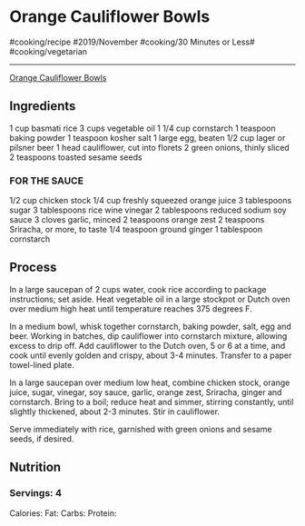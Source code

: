 # Orange Cauliflower Bowls
#cooking/recipe #2019/November #cooking/30 Minutes or Less# #cooking/vegetarian
- - - -
[Orange Cauliflower Bowls](https://damndelicious.net/2019/03/04/orange-cauliflower-bowls/) 

## Ingredients
1 cup basmati rice
3 cups vegetable oil
1 1/4 cup cornstarch
1 teaspoon baking powder
1 teaspoon kosher salt
1 large egg, beaten
1/2 cup lager or pilsner beer
1 head cauliflower, cut into florets
2 green onions, thinly sliced
2 teaspoons toasted sesame seeds

### FOR THE SAUCE
1/2 cup chicken stock
1/4 cup freshly squeezed orange juice
3 tablespoons sugar
3 tablespoons rice wine vinegar
2 tablespoons reduced sodium soy sauce
3 cloves garlic, minced
2 teaspoons orange zest
2 teaspoons Sriracha, or more, to taste
1/4 teaspoon ground ginger
1 tablespoon cornstarch

## Process
In a large saucepan of 2 cups water, cook rice according to package instructions; set aside.
Heat vegetable oil in a large stockpot or Dutch oven over medium high heat until temperature reaches 375 degrees F.

In a medium bowl, whisk together cornstarch, baking powder, salt, egg and beer.
Working in batches, dip cauliflower into cornstarch mixture, allowing excess to drip off.
Add cauliflower to the Dutch oven, 5 or 6 at a time, and cook until evenly golden and crispy, about 3-4 minutes. Transfer to a paper towel-lined plate.

In a large saucepan over medium low heat, combine chicken stock, orange juice, sugar, vinegar, soy sauce, garlic, orange zest, Sriracha, ginger and cornstarch. Bring to a boil; reduce heat and simmer, stirring constantly, until slightly thickened, about 2-3 minutes. Stir in cauliflower.

Serve immediately with rice, garnished with green onions and sesame seeds, if desired.

## Nutrition
### Servings: 4
Calories: 
Fat: 
Carbs: 
Protein: 